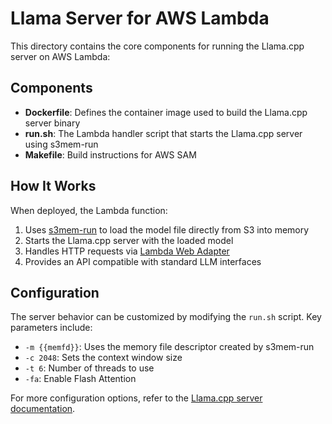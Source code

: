 # Llama Server for AWS Lambda

This directory contains the core components for running the Llama.cpp server on AWS Lambda:

## Components

- **Dockerfile**: Defines the container image used to build the Llama.cpp server binary
- **run.sh**: The Lambda handler script that starts the Llama.cpp server using s3mem-run
- **Makefile**: Build instructions for AWS SAM

## How It Works

When deployed, the Lambda function:

1. Uses [s3mem-run](../s3mem-run/) to load the model file directly from S3 into memory
2. Starts the Llama.cpp server with the loaded model
3. Handles HTTP requests via [Lambda Web Adapter](https://github.com/awslabs/aws-lambda-web-adapter)
4. Provides an API compatible with standard LLM interfaces

## Configuration

The server behavior can be customized by modifying the `run.sh` script. Key parameters include:

- `-m {{memfd}}`: Uses the memory file descriptor created by s3mem-run
- `-c 2048`: Sets the context window size
- `-t 6`: Number of threads to use
- `-fa`: Enable Flash Attention

For more configuration options, refer to the [Llama.cpp server documentation](https://github.com/ggml-org/llama.cpp/blob/master/examples/server/README.md).